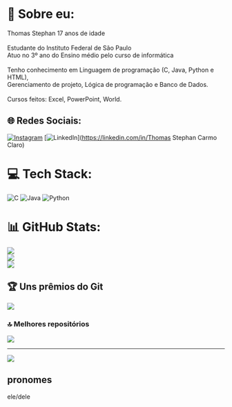 # 💫 Sobre eu:
 Thomas Stephan 17 anos de idade<br><br>Estudante do Instituto Federal de São Paulo<br>Atuo no 3º ano do Ensino médio pelo curso de informática<br><br>Tenho conhecimento em Linguagem de programação (C, Java, Python e HTML), <br>Gerenciamento de projeto,  Lógica de programação e Banco de Dados.<br><br>Cursos feitos: Excel, PowerPoint, World.


## 🌐 Redes Sociais:
[![Instagram](https://img.shields.io/badge/Instagram-%23E4405F.svg?logo=Instagram&logoColor=white)](https://instagram.com/thomas_carm0) [![LinkedIn](https://img.shields.io/badge/LinkedIn-%230077B5.svg?logo=linkedin&logoColor=white)](https://linkedin.com/in/Thomas Stephan Carmo Claro) 

# 💻 Tech Stack:
![C](https://img.shields.io/badge/c-%2300599C.svg?style=for-the-badge&logo=c&logoColor=white) ![Java](https://img.shields.io/badge/java-%23ED8B00.svg?style=for-the-badge&logo=openjdk&logoColor=white) ![Python](https://img.shields.io/badge/python-3670A0?style=for-the-badge&logo=python&logoColor=ffdd54)
# 📊 GitHub Stats:
![](https://github-readme-stats.vercel.app/api?username=Demonjinx&theme=vue-dark&hide_border=false&include_all_commits=false&count_private=false)<br/>
![](https://github-readme-streak-stats.herokuapp.com/?user=Demonjinx&theme=vue-dark&hide_border=false)<br/>
![](https://github-readme-stats.vercel.app/api/top-langs/?username=Demonjinx&theme=vue-dark&hide_border=false&include_all_commits=false&count_private=false&layout=compact)

## 🏆 Uns prêmios do Git
![](https://github-profile-trophy.vercel.app/?username=Demonjinx&theme=radical&no-frame=false&no-bg=false&margin-w=4)

### 🔝 Melhores repositórios
![](https://github-contributor-stats.vercel.app/api?username=Demonjinx&limit=5&theme=dark&combine_all_yearly_contributions=true)

---
[![](https://visitcount.itsvg.in/api?id=Demonjinx&icon=0&color=0)](https://visitcount.itsvg.in)

<!-- Proudly created with GPRM ( https://gprm.itsvg.in ) -->

## pronomes 
ele/dele
